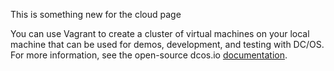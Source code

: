 This is something new for the cloud page


You can use Vagrant to create a cluster of virtual machines on your local machine that can be used for demos, development, and testing with DC/OS. For more information, see the open-source dcos.io [documentation][1].

 [1]: https://dcos.io/docs/latest/administration/installing/local/